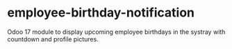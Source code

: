 # employee-birthday-notification
Odoo 17 module to display upcoming employee birthdays in the systray with countdown and profile pictures.
